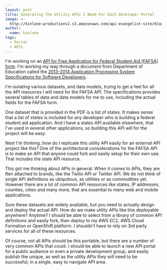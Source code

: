 ```yaml
---
layout: post
title: Generating The Utility APIs I Need For Each Developer Portal
image: >-
  http://kinlane-productions2.s3.amazonaws.com/api-evangelist-site/blog/bw-united-states.png
author:
  name: kinlane
tags:
  - Portal
  - APIs
---
```

I'm working on an [API for Free Application for Federal Student Aid (FAFSA) form](http://ed-data.github.io/fafsa-api/index.html). I'm working my way through a document from Department of Education called the [2013-2014 Application Processing System Specifications for Software Developers](http://www.ifap.ed.gov/appprocspecsswd/1314AppProcSysSoftwareDevSpecsAugust2013Update.html).

I'm isolating various datasets, and data models, trying to get a feel for all the API resources I will need for the FAFSA API. The specifications provides several tables of data and data models for me to use, including the actual fields for the FAFSA form.

One dataset that is provided in the PDF is a list of states. It makes sense that a list of states is included for any developer who is building a federal student aid application. And I have a states API available elsewhere, that I've used in several other applications, so building this API will for the project will be easy.

Next I'm thinking..how do I replicate this utility API easily for an external API project like this? One of the architectural considerations for the FAFSA API is to make an API that anyone could fork and easily setup for their own use. That includes the state API resource.

This got me thinking about APIs in general. When it comes to APIs, they are ften attached to brands, like the Twilio API or Twitter API. We do not think of single API definitions as ubiquitous, as utilities or as commodities yet. However there are a lot of common API resources like states, IP addresses, counties, cities and many more, that are essential to many web and mobile applications.

Sure these datasets are widely available, but you need to actually design and deploy the actual API. How do we make utility APIs like this deployable anywhere? Anytime? I should be able to select from a library of common API definitions and easily fork, then deploy to my AWS EC2, AWS Cloud Formation or OpenShift platform. I shouldn't have to rely on 3rd party services for all of these resources.

Of course, not all APIs should be this portable, but there are a number of very common APIs that could. I should be able to launch a new API portal for a public audience or even a private development group, and easily publish the unique, as well as the utility APIs they will need to be successful, in a single, easy to navigate API area.